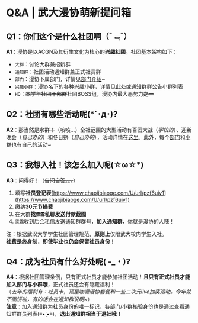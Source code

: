 # Q&A | 武大漫协萌新提问箱

## Q1：你们这个是什么社团啊（¯﹃¯）

**A1**：漫协是以ACGN及其衍生文化为核心的**兴趣社团**。社团基本架构如下：
- `大群`：讨论大群兼招新群
- `通知群`：社团活动通知群兼正式社员群
- `部门`：漫协下属部门，详情见[部门介绍](https://whudays.github.io/department/)~
- `兴趣小群`：漫协名下的各种兴趣小群，详情见[此处](https://whudays.github.io/group/)或通知群群公告小群列表
- `HQ`：~~本学年社团干部群~~社团BOSS组，漫协内最大恶势力~~之一~~

## Q2：社团有哪些活动呢(*´･д･)?

**A2**：那当然是~~水群！~~（咳咳...）全社范围的大型活动有百团大战（*学校的*）、迎新晚会（*自己办的*）和冬日祭（*自己办的*），活动详情在[这里](https://whudays.github.io/activity/)。此外，每个[部门](https://whudays.github.io/department/)和[小群](https://whudays.github.io/group/)也有自己的活动~

## Q3：我想入社！该怎么加入呢(☆ω☆*) 

**A3**：问得好！（~~自问自答。。。~~）  
1. 填写**社员登记表**[https://www.chaojibiaoge.com/U/url/pzf6uiv1](https://www.chaojibiaoge.com/U/url/pzf6uiv1)
2. 缴纳**30元节操费**
3. 在大群**找`霂霜`私聊发送付款截图**
4. `霂霜`收到后会私信发送通知群群号，**加入通知群**，你就是漫协的人辣！

注：根据武汉大学学生社团管理规范，**原则上**仅限武大校内学生入社。  
**社费是终身制，即使毕业也仍会保留社员身份！**

## Q4：成为社员有什么好处呢( -_・)?

**A4**：根据社团管理条例，只有正式社员才能参加社团活动！**且只有正式社员才能加入部门与小群哦**，正式社员还会有隐藏福利！  
（*去年的福利有：社员卡，顶屋咖喱漫协套餐和一些二次元live抽奖活动。今年就不画饼啦，有的话会在通知群说明~*）  
**注意**：加入通知群为社员身份的唯一标识，各部门/小群核验身份也是通过查看通知群群员列表(≡•̀·̯•́≡)，**退出通知群相当于退社哦！**
